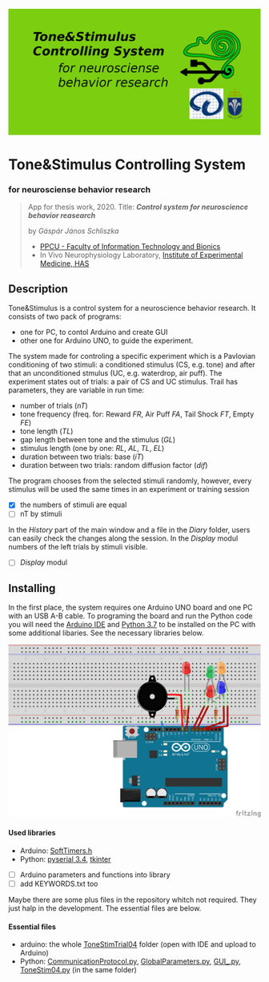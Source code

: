 
![Project Logo](/repository-open-graph.png)
# Tone&Stimulus Controlling System #
### for neurosciense behavior research ###
 
> App for thesis work, 2020.
>   Title: __*Control system for neuroscience behavior reasearch*__
>
>   by *Gáspár János Schliszka*
>    * [PPCU - Faculty of Information Technology and Bionics](https://itk.ppke.hu/en)
>    * In Vivo Neurophysiology Laboratory, [Institute of Experimental Medicine, HAS](http://koki.hu/english)

## Description ##
  Tone&Stimulus is a control system for a neuroscience behavior research. It consists of two pack of programs:
  - one for PC, to contol Arduino and create GUI
  - other one for Arduino UNO, to guide the experiment.
  
  The system made for controling a specific experiment which is a Pavlovian conditioning of two stimuli: a conditioned stimulus (CS, e.g. tone) and after that an unconditioned stmulus (UC, e.g. waterdrop, air puff). The experiment states out of trials: a pair of CS and UC stimulus.
  Trail has parameters, they are variable in run time:
  * number of trials (*nT*)
  * tone frequency (freq. for: Reward *FR*, Air Puff *FA*, Tail Shock *FT*, Empty *FE*)
  * tone length (*TL*)
  * gap length between tone and the stimulus (*GL*)
  * stimulus length (one by one: *RL*, *AL*, *TL*, *EL*)
  * duration between two trials: base (*iT*)
  * duration between two trials: random diffusion factor (*dif*)
  
  The program chooses from the selected stimuli randomly, however, every stimulus will be used the same times in an experiment or training session
  - [x] the numbers of stimuli are equal
  - [ ] nT by stimuli
  
  In the *History* part of the main window and a file in the *Diary* folder, users can easily check the changes along the session. In the *Display* modul numbers of the left trials by stimuli visible.
  - [ ] *Display* modul
  
## Installing ##
  In the first place, the system requires one Arduino UNO board and one PC with an USB A-B cable.
  To programing the board and run the Python code you will need the [Arduino IDE](https://www.arduino.cc/en/software) and [Python 3.7](https://www.python.org/) to be installed on the PC with some additional libaries.
  See the necessary libraries below.
  
  ![Circuit for Arduino](/arduino/ToneStim.png)
  
  #### Used libraries ####
   * Arduino: [SoftTimers.h](https://github.com/end2endzone/SoftTimers)
   * Python: [pyserial 3.4](https://pypi.org/project/pyserial/), [tkinter](https://docs.python.org/3/library/tkinter.html)
   - [ ] Arduino parameters and functions into library
   - [ ] add KEYWORDS.txt too
  
  Maybe there are some plus files in the repository whitch not required. They just halp in the development. The essential files are below.
  
  #### Essential files ####
   * arduino: the whole [ToneStimTrial04](/arduino/ToneStimeTrial04) folder (open with IDE and upload to Arduino)
   * Python: [CommunicationProtocol.py](/python/CommunicationProtocol.py), [GlobalParameters.py](/pythonGlobalParameters.py), [GUI_.py](/python/GUI_.py), [ToneStim04.py](/python/ToneStim04.py) (in the same folder)
